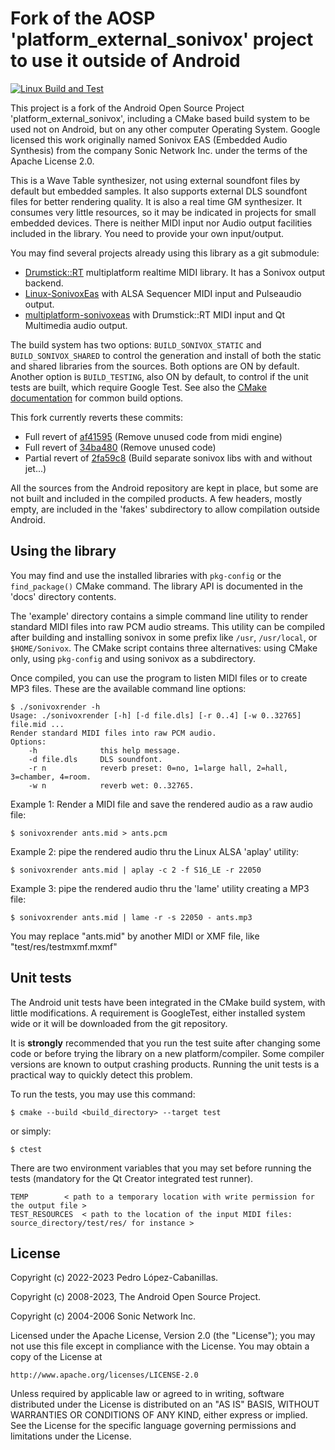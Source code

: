 # Fork of the AOSP 'platform_external_sonivox' project to use it outside of Android 

[![Linux Build and Test](https://github.com/pedrolcl/sonivox/actions/workflows/cmake.yml/badge.svg)](https://github.com/pedrolcl/sonivox/actions/workflows/cmake.yml)

This project is a fork of the Android Open Source Project 'platform_external_sonivox', including a CMake based build system to be used not on Android, but on any other computer Operating System.
Google licensed this work originally named Sonivox EAS (Embedded Audio Synthesis) from the company Sonic Network Inc. under the terms of the Apache License 2.0.

This is a Wave Table synthesizer, not using external soundfont files by default but embedded samples. It also supports external DLS soundfont files for better rendering quality. It is also a real time GM synthesizer. It consumes very little resources, so it may be indicated in projects for small embedded devices.
There is neither MIDI input nor Audio output facilities included in the library. You need to provide your own input/output.

You may find several projects already using this library as a git submodule:

* [Drumstick::RT](https://github.com/pedrolcl/drumstick) multiplatform realtime MIDI library. It has a Sonivox output backend.
* [Linux-SonivoxEas](https://github.com/pedrolcl/Linux-SonivoxEas) with ALSA Sequencer MIDI input and Pulseaudio output.
* [multiplatform-sonivoxeas](https://github.com/pedrolcl/multiplatform-sonivoxeas) with Drumstick::RT MIDI input and Qt Multimedia audio output.

The build system has two options: `BUILD_SONIVOX_STATIC` and `BUILD_SONIVOX_SHARED` to control the generation and install of both the static and shared libraries from the sources. Both options are ON by default.
Another option is `BUILD_TESTING`, also ON by default, to control if the unit tests are built, which require Google Test.
See also the [CMake documentation](https://cmake.org/cmake/help/latest/index.html) for common build options.

This fork currently reverts these commits:

* Full revert of [af41595](https://github.com/pedrolcl/platform_external_sonivox/commit/af41595537b044618234fe7dd9ebfcc652de1576) (Remove unused code from midi engine)
* Full revert of [34ba480](https://github.com/pedrolcl/platform_external_sonivox/commit/34ba4804f643549b8ac74e5f56bfe64db3234447) (Remove unused code)
* Partial revert of [2fa59c8](https://github.com/pedrolcl/platform_external_sonivox/commit/2fa59c8c6851b453271f33f254c7549fa79d07fb) (Build separate sonivox libs with and without jet...)

All the sources from the Android repository are kept in place, but some are not built and included in the compiled products. A few headers, mostly empty, are included in the 'fakes' subdirectory to allow compilation outside Android.

## Using the library

You may find and use the installed libraries with `pkg-config` or the `find_package()` CMake command. The library API is documented in the 'docs' directory contents.

The 'example' directory contains a simple command line utility to render standard MIDI files into raw PCM audio streams. This utility can be compiled after building and installing sonivox in some prefix like `/usr`, `/usr/local`, or `$HOME/Sonivox`.
The CMake script contains three alternatives: using CMake only, using `pkg-config` and using sonivox as a subdirectory.

Once compiled, you can use the program to listen MIDI files or to create MP3 files. These are the available command line options:

~~~
$ ./sonivoxrender -h
Usage: ./sonivoxrender [-h] [-d file.dls] [-r 0..4] [-w 0..32765] file.mid ...
Render standard MIDI files into raw PCM audio.
Options:
    -h              this help message.
    -d file.dls     DLS soundfont.
    -r n            reverb preset: 0=no, 1=large hall, 2=hall, 3=chamber, 4=room.
    -w n            reverb wet: 0..32765.
~~~

Example 1: Render a MIDI file and save the rendered audio as a raw audio file:

    $ sonivoxrender ants.mid > ants.pcm

Example 2: pipe the rendered audio thru the Linux ALSA 'aplay' utility:

    $ sonivoxrender ants.mid | aplay -c 2 -f S16_LE -r 22050

Example 3: pipe the rendered audio thru the 'lame' utility creating a MP3 file:

    $ sonivoxrender ants.mid | lame -r -s 22050 - ants.mp3

You may replace "ants.mid" by another MIDI or XMF file, like "test/res/testmxmf.mxmf"

## Unit tests

The Android unit tests have been integrated in the CMake build system, with little modifications. A requirement is GoogleTest, either installed system wide or it will be downloaded from the git repository. 

It is **strongly** recommended that you run the test suite after changing some code or before trying the library on a new platform/compiler. Some compiler versions are known to output crashing products. Running the unit tests is a practical way to quickly detect this problem.

To run the tests, you may use this command:

    $ cmake --build <build_directory> --target test
        
or simply:

    $ ctest

There are two environment variables that you may set before running the tests (mandatory for the Qt Creator integrated test runner).

    TEMP		< path to a temporary location with write permission for the output file >
    TEST_RESOURCES	< path to the location of the input MIDI files: source_directory/test/res/ for instance >

## License

Copyright (c) 2022-2023 Pedro López-Cabanillas.

Copyright (c) 2008-2023, The Android Open Source Project.

Copyright (c) 2004-2006 Sonic Network Inc.

Licensed under the Apache License, Version 2.0 (the "License");
you may not use this file except in compliance with the License.
You may obtain a copy of the License at

    http://www.apache.org/licenses/LICENSE-2.0

Unless required by applicable law or agreed to in writing, software
distributed under the License is distributed on an "AS IS" BASIS,
WITHOUT WARRANTIES OR CONDITIONS OF ANY KIND, either express or implied.
See the License for the specific language governing permissions and
limitations under the License.
